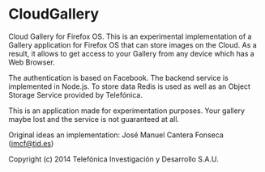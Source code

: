 CloudGallery
============

Cloud Gallery for Firefox OS. This is an experimental
implementation of a Gallery application for Firefox OS that can store images on the Cloud.
As a result, it allows to get access to your Gallery from any device which has a Web Browser.

The authentication is based on Facebook. The backend service is implemented in Node.js. To store data
Redis is used as well as an Object Storage Service provided by Telefónica.

This is an application made for experimentation purposes. Your gallery maybe lost and the service is not guaranteed at all.

Original ideas an implementation: José Manuel Cantera Fonseca (jmcf@tid.es)

Copyright (c) 2014 Telefónica Investigación y Desarrollo S.A.U.
